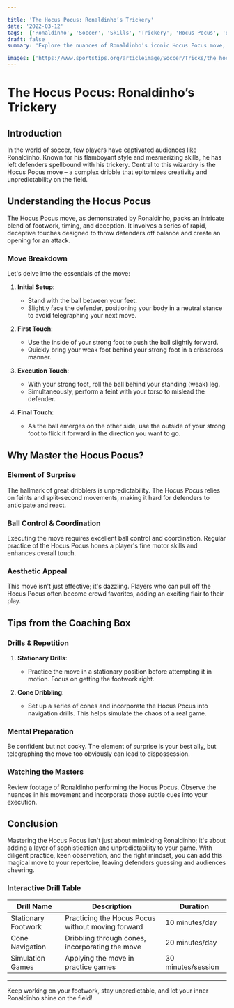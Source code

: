 ```yaml
---

title: 'The Hocus Pocus: Ronaldinho’s Trickery'
date: '2022-03-12'
tags:  ['Ronaldinho', 'Soccer', 'Skills', 'Trickery', 'Hocus Pocus', 'Ball Control', 'Dribbling', 'Footwork', 'Player Development', 'Coaching Tips']
draft: false
summary: 'Explore the nuances of Ronaldinho’s iconic Hocus Pocus move, unravel its complexity, and understand how mastering it can elevate your soccer game with an unexpected element of surprise.'

images: ['https://www.sportstips.org/articleimage/Soccer/Tricks/the_hocus_pocus_ronaldinhos_trickery.webp']
---
```


# The Hocus Pocus: Ronaldinho’s Trickery

## Introduction

In the world of soccer, few players have captivated audiences like Ronaldinho. Known for his flamboyant style and mesmerizing skills, he has left defenders spellbound with his trickery. Central to this wizardry is the Hocus Pocus move – a complex dribble that epitomizes creativity and unpredictability on the field.

## Understanding the Hocus Pocus

The Hocus Pocus move, as demonstrated by Ronaldinho, packs an intricate blend of footwork, timing, and deception. It involves a series of rapid, deceptive touches designed to throw defenders off balance and create an opening for an attack.

### Move Breakdown

Let's delve into the essentials of the move:

1. **Initial Setup**:
   - Stand with the ball between your feet.
   - Slightly face the defender, positioning your body in a neutral stance to avoid telegraphing your next move.

2. **First Touch**:
   - Use the inside of your strong foot to push the ball slightly forward.
   - Quickly bring your weak foot behind your strong foot in a crisscross manner.

3. **Execution Touch**:
   - With your strong foot, roll the ball behind your standing (weak) leg.
   - Simultaneously, perform a feint with your torso to mislead the defender.

4. **Final Touch**:
   - As the ball emerges on the other side, use the outside of your strong foot to flick it forward in the direction you want to go.

## Why Master the Hocus Pocus?

### Element of Surprise

The hallmark of great dribblers is unpredictability. The Hocus Pocus relies on feints and split-second movements, making it hard for defenders to anticipate and react.

### Ball Control & Coordination

Executing the move requires excellent ball control and coordination. Regular practice of the Hocus Pocus hones a player's fine motor skills and enhances overall touch.

### Aesthetic Appeal

This move isn't just effective; it's dazzling. Players who can pull off the Hocus Pocus often become crowd favorites, adding an exciting flair to their play.

## Tips from the Coaching Box

### Drills & Repetition

1. **Stationary Drills**:
   - Practice the move in a stationary position before attempting it in motion. Focus on getting the footwork right.
   
2. **Cone Dribbling**:
   - Set up a series of cones and incorporate the Hocus Pocus into navigation drills. This helps simulate the chaos of a real game.

### Mental Preparation

Be confident but not cocky. The element of surprise is your best ally, but telegraphing the move too obviously can lead to dispossession.

### Watching the Masters

Review footage of Ronaldinho performing the Hocus Pocus. Observe the nuances in his movement and incorporate those subtle cues into your execution.

## Conclusion

Mastering the Hocus Pocus isn't just about mimicking Ronaldinho; it's about adding a layer of sophistication and unpredictability to your game. With diligent practice, keen observation, and the right mindset, you can add this magical move to your repertoire, leaving defenders guessing and audiences cheering.

### Interactive Drill Table

| Drill Name          | Description                                      | Duration         |
|---------------------|--------------------------------------------------|------------------|
| Stationary Footwork | Practicing the Hocus Pocus without moving forward| 10 minutes/day   |
| Cone Navigation     | Dribbling through cones, incorporating the move  | 20 minutes/day   |
| Simulation Games    | Applying the move in practice games              | 30 minutes/session|

---

Keep working on your footwork, stay unpredictable, and let your inner Ronaldinho shine on the field!

```